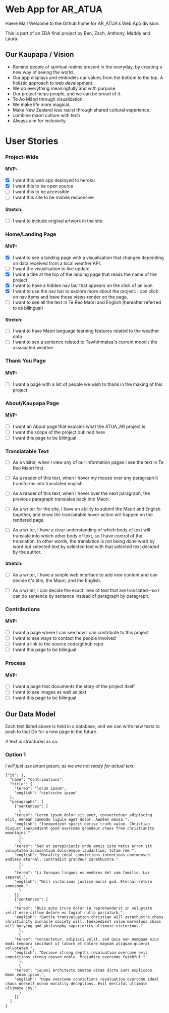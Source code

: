 # Web App for AR_ATUA

Haere Mai! Welcome to the Github home for AR_ATUA's Web App division.

This is part of an EDA final project by Ben, Zach, Anthony, Maddy and Laura.

## Our Kaupapa / Vision
- Remind people of spiritual realms present in the everyday, by creating a new way of seeing the world.
- Our app displays and embodies our values from the bottom to the top.  A holistic approach to web development.
- We do everything meaningfully and with purpose.
- Our project helps people, and we can be proud of it.
- Te Ao Māori through visualization.
- We make life more magical.
- Make New Zealand less racist through shared cultural experience.
- combine maori culture with tech
- Always aim for inclusivity.


# User Stories

### Project-Wide

#### MVP:
* [x] I want this web app deployed to heroku
* [x] I want this to be open source
* [ ] I want this to be accessible
* [ ] I want this site to be mobile responsive

#### Stretch:
* [ ] I want to include original artwork in the site

### Home/Landing Page

#### MVP:
* [x] I want to see a landing page with a visualisation that changes depending on data received from a local weather API.
* [ ] I want the visualisation to live update
* [x] I want a title at the top of the landing page that reads the name of the project
* [x] I want to have a hidden nav bar that appears on the click of an icon.
* [x] I want to use the nav bar to explore more about the project: I can click on nav items and have those views render on the page.
* [ ] I want to see all the text in Te Reo Maori and English (hereafter referred to as bilingual)

#### Stretch:
* [ ] I want to have Maori language learning features related to the weather data
* [ ] I want to see a sentence related to Tawhirimatea's current mood / the associated weather

### Thank You Page

#### MVP:
* [ ] I want a page with a list of people we wish to thank in the making of this project

### About/Kaupapa Page

#### MVP:
* [ ] I want an About page that explains what the ATUA_AR project is
* [ ] I want the scope of the project outlined here
* [ ] I want this page to be bilingual

### Translatable Text

* [ ] As a visitor, when I view any of our information pages I see the text in Te Reo Maori first.
* [ ] As a reader of this text, when I hover my mouse over any paragraph it transforms into translated english.
* [ ] As a reader of this text, when I hover over the next paragraph, the previous paragraph translates back into Maori.

* [ ] As a writer for the site, I have an ability to submit the Maori and English together, and know the translatable hover action will happen on the rendered page.
* [ ] As a writer, I have a clear understanding of which body of text will translate into which other body of text, so I have control of the translation.  In other words, the translation is not being done word by word but selected text by selected text with that selected text decided by the author.

#### Stretch:
* [ ] As a writer, I have a simple web interface to add new content and can decide it's title, the Maori, and the English.
* [ ] As a writer, I can decide the exact lines of text that are translated--so I can do sentence by sentence instead of paragraph by paragraph.


### Contributions

#### MVP:
* [ ] I want a page where I can see how I can contribute to this project
* [ ] I want to see ways to contact the people involved
* [ ] I want a link to the source code/github repo
* [ ] I want this page to be bilingual  

### Process

#### MVP:
* [ ] I want a page that documents the story of the project itself
* [ ] I want to see images as well as text
* [ ] I want this page to be bilingual

## Our Data Model

Each text listed above is held in a database, and we can write new texts to push to that Db for a new page in the future.  

A text is structured as so:

### Option 1
_I will just use lorum ipsum, as we are not ready for actual text._
```
{"id": 1,
  "name": "Contributions",
  "title": {
    "tereo": "lorum ipsum",
    "english": "nietzsche ipsum"
  },
  "paragraphs": [
    {"sentences": [
      {
	"tereo": "Lorem ipsum dolor sit amet, consectetuer adipiscing elit. Aenean commodo ligula eget dolor. Aenean massa.",
	"english": "Inexpedient spirit derive truth value. Christian disgust inexpedient good overcome grandeur chaos free christianity mountains."
      },
      {
	"tereo": "Sed ut perspiciatis unde omnis iste natus error sit voluptatem accusantium doloremque laudantium, totam rem ",
	"english": "Morality ideal convictions intentions ubermensch endless eternal. Contradict grandeur zarathustra."
      },
      {
	"tereo": "Li Europan lingues es membres del sam familie. Lor separat.",
	"english": "Will victorious justice moral god. Eternal-return somesoem."
      }
    ]},
    {"sentences": [
      {
	"tereo": "Duis aute irure dolor in reprehenderit in voluptate velit esse cillum dolore eu fugiat nulla pariaturk.",
	"english": "Battle transvaluation christian will zarathustra chaos christianity pinnacle society will. Inexpedient value marvelous chaos will burying god philosophy superiority ultimate victorious."
      },
      {
	"tereo": "consectetur, adipisci velit, sed quia non numquam eius modi tempora incidunt ut labore et dolore magnam aliquam quaerat voluptatem.",
	"english": "Decieve strong depths revaluation overcome evil convictions strong reason noble. Prejudice overcome faithful."
      },
      {
	"tereo": "iquasi architecto beatae vitae dicta sunt explicabo. Nemo enim ipsam.",
	"english": "Hope overcome convictions revaluation overcome ideal chaos oneself ocean morality deceptions. Evil merciful ultimate ultimate joy."
      }
    ]}
  ]
}

```       
